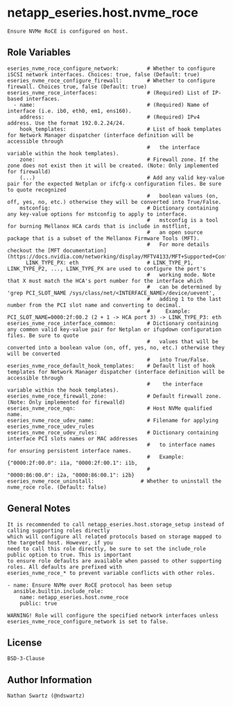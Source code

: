 # netapp_eseries.host.nvme_roce
    Ensure NVMe RoCE is configured on host.

## Role Variables
    eseries_nvme_roce_configure_network:         # Whether to configure iSCSI network interfaces. Choices: true, false (Default: true)
    eseries_nvme_roce_configure_firewall:        # Whether to configure firewall. Choices true, false (Default: true)
    eseries_nvme_roce_interfaces:                # (Required) List of IP-based interfaces.
      - name:                                    # (Required) Name of interface (i.e. ib0, eth0, em1, ens160).
        address:                                 # (Required) IPv4 address. Use the format 192.0.2.24/24.
        hook_templates:                          # List of hook templates for Network Manager dispatcher (interface definition will be accessible through
                                                 #   the interface variable within the hook templates).
        zone:                                    # Firewall zone. If the zone does not exist then it will be created. (Note: Only implemented for firewalld)
        (...)                                    # Add any valid key-value pair for the expected Netplan or ifcfg-x configuration files. Be sure to quote recognized
                                                 #   boolean values (on, off, yes, no, etc.) otherwise they will be converted into True/False.
        mstconfig:                               # Dictionary containing any key-value options for mstconfig to apply to interface.
                                                 #   mstconfig is a tool for burning Mellanox HCA cards that is include in mstflint,
                                                 #   an open source package that is a subset of the Mellanox Firmware Tools (MFT).
                                                 #   For more details checkout the [MFT documentation](https://docs.nvidia.com/networking/display/MFTV4133/MFT+Supported+Configurations+and+Parameters)
          LINK_TYPE_PX: eth                      # LINK_TYPE_P1, LINK_TYPE_P2, ..., LINK_TYPE_PX are used to configure the port's
                                                 #   working mode. Note that X must match the HCA's port number for the interface which
                                                 #   can be determined by 'grep PCI_SLOT_NAME /sys/class/net/<INTERFACE_NAME>/device/uevent',
                                                 #   adding 1 to the last number from the PCI slot name and converting to decimal.
                                                 #     Example: PCI_SLOT_NAME=0000:2f:00.2 (2 + 1 -> HCA port 3) -> LINK_TYPE_P3: eth
    eseries_nvme_roce_interface_common:          # Dictionary containing any common valid key-value pair for Netplan or ifupdown configuration files. Be sure to quote
                                                 #   values that will be converted into a boolean value (on, off, yes, no, etc.) otherwise they will be converted
                                                 #   into True/False.
    eseries_nvme_roce_default_hook_templates:    # Default list of hook templates for Network Manager dispatcher (interface definition will be accessible through
                                                 #    the interface variable within the hook templates).
    eseries_nvme_roce_firewall_zone:             # Default firewall zone. (Note: Only implemented for firewalld)
    eseries_nvme_roce_nqn:                       # Host NVMe qualified name.
    eseries_nvme_roce_udev_name:                 # Filename for applying eseries_nvme_roce_udev_rules
    eseries_nvme_roce_udev_rules:                # Dictionary containing interface PCI slots names or MAC addresses
                                                 #   to interface names for ensuring persistent interface names.
                                                 #   Example: {"0000:2f:00.0": i1a, "0000:2f:00.1": i1b,
                                                 #             "0000:86:00.0": i2a, "0000:86:00.1": i2b}
    eseries_nvme_roce_uninstall:               # Whether to uninstall the nvme_roce role. (Default: false)

## General Notes
    It is recommended to call netapp_eseries.host.storage_setup instead of calling supporting roles directly
    which will configure all related protocols based on storage mapped to the targeted host. However, if you
    need to call this role directly, be sure to set the include_role public option to true. This is important
    to ensure role defaults are available when passed to other supporting roles. All defaults are prefixed with
    eseries_nvme_roce_* to prevent variable conflicts with other roles.

    - name: Ensure NVMe over RoCE protocol has been setup
      ansible.builtin.include_role:
        name: netapp_eseries.host.nvme_roce
        public: true

    WARNING! Role will configure the specified network interfaces unless eseries_nvme_roce_configure_network is set to false.

## License
    BSD-3-Clause

## Author Information
    Nathan Swartz (@ndswartz)
